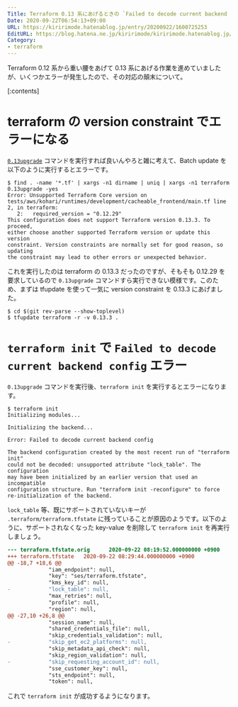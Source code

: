 ```yaml
---
Title: Terraform 0.13 系にあげるときの `Failed to decode current backend config`
Date: 2020-09-22T06:54:13+09:00
URL: https://kiririmode.hatenablog.jp/entry/20200922/1600725253
EditURL: https://blog.hatena.ne.jp/kiririmode/kiririmode.hatenablog.jp/atom/entry/26006613630773202
Category:
- terraform
---
```


Terraform 0.12 系から重い腰をあげて 0.13 系にあげる作業を進めていましたが、いくつかエラーが発生したので、その対応の顛末について。

[:contents]

# terraform の version constraint でエラーになる

[`0.13upgrade`](https://www.terraform.io/docs/commands/0.13upgrade.html#batch-usage) コマンドを実行すれば良いんやろと雑に考えて、Batch update を以下のように実行するとエラーです。

```shell
$ find . -name '*.tf' | xargs -n1 dirname | uniq | xargs -n1 terraform 0.13upgrade -yes
Error: Unsupported Terraform Core version on tests/aws/kohari/runtimes/development/cacheable_frontend/main.tf line 2, in terraform:
   2:   required_version = "0.12.29"
This configuration does not support Terraform version 0.13.3. To proceed, 
either choose another supported Terraform version or update this version 
constraint. Version constraints are normally set for good reason, so updating 
the constraint may lead to other errors or unexpected behavior.
```

これを実行したのは terraform の 0.13.3 だったのですが、そもそも 0.12.29 を要求しているので `0.13upgrade` コマンドすら実行できない模様です。このため、まずは tfupdate を使って一気に version constraint を 0.13.3 にあげました。

```
$ cd $(git rev-parse --show-toplevel)
$ tfupdate terraform -r -v 0.13.3 .
```

# `terraform init` で `Failed to decode current backend config` エラー

`0.13upgrade` コマンドを実行後、`terraform init` を実行するとエラーになります。

```shell
$ terraform init
Initializing modules...

Initializing the backend...

Error: Failed to decode current backend config

The backend configuration created by the most recent run of "terraform init"
could not be decoded: unsupported attribute "lock_table". The configuration
may have been initialized by an earlier version that used an incompatible
configuration structure. Run "terraform init -reconfigure" to force
re-initialization of the backend.
```

`lock_table` 等、既にサポートされていないキーが `.terraform/terraform.tfstate` に残っていることが原因のようです。以下のように、サポートされなくなった key-value を削除して `terraform init` を再実行しましょう。

```diff
--- terraform.tfstate.orig      2020-09-22 08:19:52.000000000 +0900
+++ terraform.tfstate   2020-09-22 08:29:44.000000000 +0900
@@ -18,7 +18,6 @@
             "iam_endpoint": null,
             "key": "ses/terraform.tfstate",
             "kms_key_id": null,
-            "lock_table": null,
             "max_retries": null,
             "profile": null,
             "region": null,
@@ -27,10 +26,8 @@
             "session_name": null,
             "shared_credentials_file": null,
             "skip_credentials_validation": null,
-            "skip_get_ec2_platforms": null,
             "skip_metadata_api_check": null,
             "skip_region_validation": null,
-            "skip_requesting_account_id": null,
             "sse_customer_key": null,
             "sts_endpoint": null,
             "token": null,
```

これで `terraform init` が成功するようになります。
